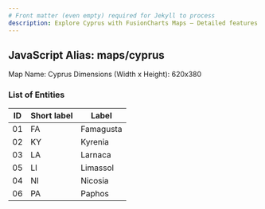 ```yaml
---
# Front matter (even empty) required for Jekyll to process
description: Explore Cyprus with FusionCharts Maps – Detailed features for seamless integration. Try now & enhance your data visualization today! 
---
```


## JavaScript Alias: maps/cyprus

Map Name: Cyprus
Dimensions (Width x Height): 620x380





### List of Entities

ID | Short label | Label
---|---|---|
01|FA|Famagusta
02|KY|Kyrenia
03|LA|Larnaca
05|LI|Limassol
04|NI|Nicosia
06|PA|Paphos


